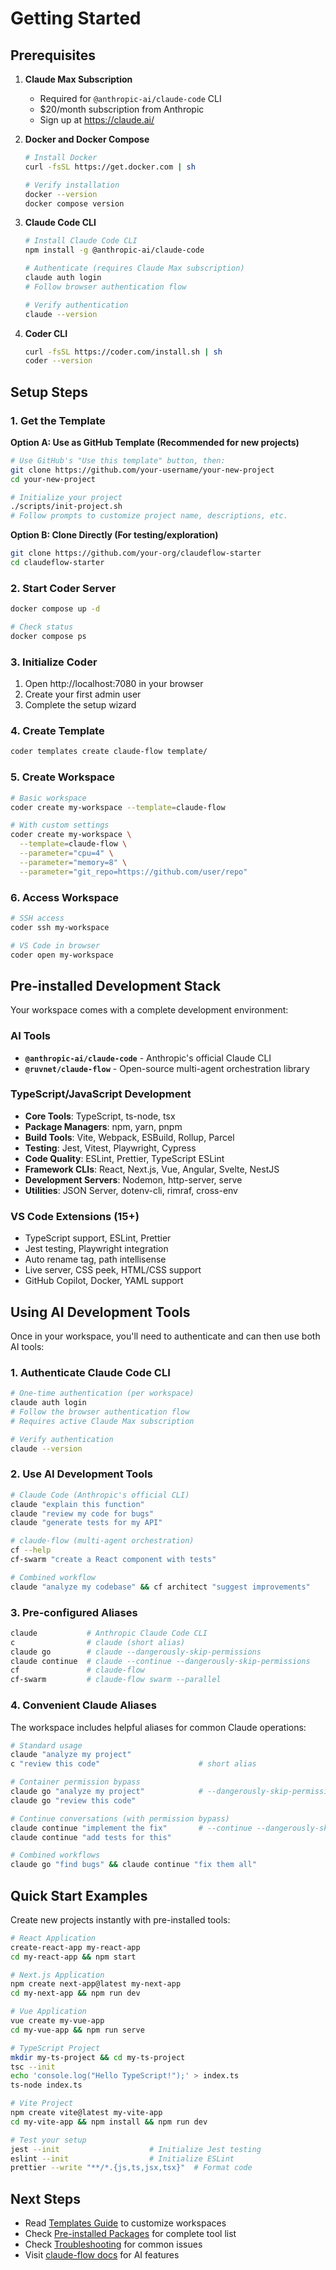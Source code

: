 # Getting Started

## Prerequisites

1. **Claude Max Subscription**
   - Required for `@anthropic-ai/claude-code` CLI
   - $20/month subscription from Anthropic
   - Sign up at https://claude.ai/

2. **Docker and Docker Compose**
   ```bash
   # Install Docker
   curl -fsSL https://get.docker.com | sh
   
   # Verify installation
   docker --version
   docker compose version
   ```

3. **Claude Code CLI**
   ```bash
   # Install Claude Code CLI
   npm install -g @anthropic-ai/claude-code
   
   # Authenticate (requires Claude Max subscription)
   claude auth login
   # Follow browser authentication flow
   
   # Verify authentication
   claude --version
   ```

4. **Coder CLI**
   ```bash
   curl -fsSL https://coder.com/install.sh | sh
   coder --version
   ```

## Setup Steps

### 1. Get the Template

**Option A: Use as GitHub Template (Recommended for new projects)**
```bash
# Use GitHub's "Use this template" button, then:
git clone https://github.com/your-username/your-new-project
cd your-new-project

# Initialize your project
./scripts/init-project.sh
# Follow prompts to customize project name, descriptions, etc.
```

**Option B: Clone Directly (For testing/exploration)**
```bash
git clone https://github.com/your-org/claudeflow-starter
cd claudeflow-starter
```

### 2. Start Coder Server
```bash
docker compose up -d

# Check status
docker compose ps
```

### 3. Initialize Coder
1. Open http://localhost:7080 in your browser
2. Create your first admin user
3. Complete the setup wizard

### 4. Create Template
```bash
coder templates create claude-flow template/
```

### 5. Create Workspace
```bash
# Basic workspace
coder create my-workspace --template=claude-flow

# With custom settings
coder create my-workspace \
  --template=claude-flow \
  --parameter="cpu=4" \
  --parameter="memory=8" \
  --parameter="git_repo=https://github.com/user/repo"
```

### 6. Access Workspace
```bash
# SSH access
coder ssh my-workspace

# VS Code in browser
coder open my-workspace
```

## Pre-installed Development Stack

Your workspace comes with a complete development environment:

### AI Tools
- **`@anthropic-ai/claude-code`** - Anthropic's official Claude CLI
- **`@ruvnet/claude-flow`** - Open-source multi-agent orchestration library

### TypeScript/JavaScript Development
- **Core Tools**: TypeScript, ts-node, tsx
- **Package Managers**: npm, yarn, pnpm
- **Build Tools**: Vite, Webpack, ESBuild, Rollup, Parcel
- **Testing**: Jest, Vitest, Playwright, Cypress
- **Code Quality**: ESLint, Prettier, TypeScript ESLint
- **Framework CLIs**: React, Next.js, Vue, Angular, Svelte, NestJS
- **Development Servers**: Nodemon, http-server, serve
- **Utilities**: JSON Server, dotenv-cli, rimraf, cross-env

### VS Code Extensions (15+)
- TypeScript support, ESLint, Prettier
- Jest testing, Playwright integration
- Auto rename tag, path intellisense
- Live server, CSS peek, HTML/CSS support
- GitHub Copilot, Docker, YAML support

## Using AI Development Tools

Once in your workspace, you'll need to authenticate and can then use both AI tools:

### 1. Authenticate Claude Code CLI
```bash
# One-time authentication (per workspace)
claude auth login
# Follow the browser authentication flow
# Requires active Claude Max subscription

# Verify authentication
claude --version
```

### 2. Use AI Development Tools
```bash
# Claude Code (Anthropic's official CLI)
claude "explain this function"
claude "review my code for bugs"
claude "generate tests for my API"

# claude-flow (multi-agent orchestration)
cf --help
cf-swarm "create a React component with tests"

# Combined workflow
claude "analyze my codebase" && cf architect "suggest improvements"
```

### 3. Pre-configured Aliases
```bash
claude           # Anthropic Claude Code CLI
c                # claude (short alias)
claude go        # claude --dangerously-skip-permissions
claude continue  # claude --continue --dangerously-skip-permissions
cf               # claude-flow
cf-swarm         # claude-flow swarm --parallel
```

### 4. Convenient Claude Aliases

The workspace includes helpful aliases for common Claude operations:

```bash
# Standard usage
claude "analyze my project"
c "review this code"                      # short alias

# Container permission bypass
claude go "analyze my project"            # --dangerously-skip-permissions
claude go "review this code"

# Continue conversations (with permission bypass)
claude continue "implement the fix"       # --continue --dangerously-skip-permissions
claude continue "add tests for this"

# Combined workflows
claude go "find bugs" && claude continue "fix them all"
```

## Quick Start Examples

Create new projects instantly with pre-installed tools:

```bash
# React Application
create-react-app my-react-app
cd my-react-app && npm start

# Next.js Application 
npm create next-app@latest my-next-app
cd my-next-app && npm run dev

# Vue Application
vue create my-vue-app
cd my-vue-app && npm run serve

# TypeScript Project
mkdir my-ts-project && cd my-ts-project
tsc --init
echo 'console.log("Hello TypeScript!");' > index.ts
ts-node index.ts

# Vite Project
npm create vite@latest my-vite-app
cd my-vite-app && npm install && npm run dev

# Test your setup
jest --init                    # Initialize Jest testing
eslint --init                  # Initialize ESLint
prettier --write "**/*.{js,ts,jsx,tsx}"  # Format code
```

## Next Steps

- Read [Templates Guide](templates.md) to customize workspaces
- Check [Pre-installed Packages](pre-installed-packages.md) for complete tool list
- Check [Troubleshooting](troubleshooting.md) for common issues
- Visit [claude-flow docs](https://github.com/ruvnet/claude-code-flow) for AI features